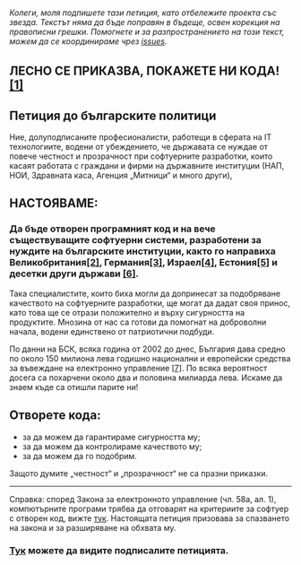###### Колеги, моля подпишете тази петиция, като отбележите проекта със звезда. Текстът няма да бъде поправян в бъдеще, освен корекция на правописни грешки. Помогнете и за разпространението на този текст, можем да се координираме чрез [issues](https://github.com/otvorete/petition/issues/1).

## ЛЕСНО СЕ ПРИКАЗВА, ПОКАЖЕТЕ НИ КОДА! [[1]](https://lkml.org/lkml/2000/8/25/132)

## Петиция до българските политици

Ние, долуподписаните професионалисти, работещи в сферата на IТ технологиите, водени от убеждението, че държавата се нуждае от повече честност и прозрачност при софтуерните разработки, които касаят работата с граждани и фирми на държавните институции (НАП, НОИ, Здравната каса, Агенция „Митници“ и много други),

## НАСТОЯВАМЕ:

### Да бъде отворен програмният код и на вече съществуващите софтуерни системи, разработени за нуждите на българските институции, както го направиха Великобритания[[2]](https://www.gov.uk/guidance/be-open-and-use-open-source?), Германия[[3]](https://opensource.com/article/18/4/news-april-28), Израел[[4]](https://www.haaretz.com/israel-news/business/israeli-government-shifting-its-software-code-to-open-source-1.6009259), Естония[[5]](http://www.h-online.com/open/news/item/Estonian-Government-publishes-open-source-policy-1097623.html) и десетки други държави [[6]](https://en.wikipedia.org/wiki/Adoption_of_free_and_open-source_software_by_public_institutions). 

Така специалистите, които биха могли да допринесат за подобряване качеството на софтуерните разработки, ще могат да дадат своя принос, като това ще се отрази положително и върху сигурността на продуктите. Мнозина от нас са готови да помогнат на доброволни начала, водени единствено от патриотични подбуди.

По данни на БСК, всяка година от 2002 дo днес, България дава средно пo около 150 милиoнa лeвa гoдишнo национални и европейски средства зa въвeждaнe нa електронно управление [[7]](https://www.bia-bg.com/news/view/23682/). По всяка вероятност досега са похарчени около два и половина милиарда лева. Искаме да знаем къде са отишли парите ни!

## Отворете кода:
* за да можем да гарантираме сигурността му;
* за да можем да контролираме качеството му;
* за да можем да го подобрим.

Защото думите „честност“ и „прозрачност“ не са празни приказки.


---

Справка: според Закона за електронното управление (чл. 58а, ал. 1), компютърните програми трябва да отговарят на критериите за софтуер с отворен код, вижте [тук](https://www.lex.bg/laws/ldoc/2135555445). Настоящата петиция призовава за спазването на закона и за разширяване на обхвата му.

### [Тук](https://github.com/otvorete/petition/stargazers) можете да видите подписалите петицията.
